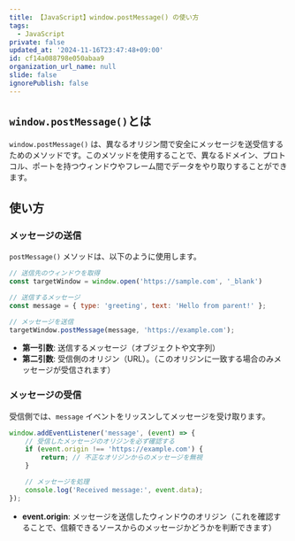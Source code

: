 ```yaml
---
title: 【JavaScript】window.postMessage() の使い方
tags:
  - JavaScript
private: false
updated_at: '2024-11-16T23:47:48+09:00'
id: cf14a088798e050abaa9
organization_url_name: null
slide: false
ignorePublish: false
---
```

## `window.postMessage()`とは

`window.postMessage()` は、異なるオリジン間で安全にメッセージを送受信するためのメソッドです。このメソッドを使用することで、異なるドメイン、プロトコル、ポートを持つウィンドウやフレーム間でデータをやり取りすることができます。

## 使い方

### メッセージの送信

`postMessage()` メソッドは、以下のように使用します。

```javascript
// 送信先のウィンドウを取得
const targetWindow = window.open('https://sample.com', '_blank')

// 送信するメッセージ
const message = { type: 'greeting', text: 'Hello from parent!' };

// メッセージを送信
targetWindow.postMessage(message, 'https://example.com');
```

- **第一引数**: 送信するメッセージ（オブジェクトや文字列）
- **第二引数**: 受信側のオリジン（URL）。（このオリジンに一致する場合のみメッセージが受信されます）

### メッセージの受信

受信側では、`message` イベントをリッスンしてメッセージを受け取ります。

```javascript
window.addEventListener('message', (event) => {
    // 受信したメッセージのオリジンを必ず確認する
    if (event.origin !== 'https://example.com') {
        return; // 不正なオリジンからのメッセージを無視
    }

    // メッセージを処理
    console.log('Received message:', event.data);
});
```

- **event.origin**: メッセージを送信したウィンドウのオリジン（これを確認することで、信頼できるソースからのメッセージかどうかを判断できます）
